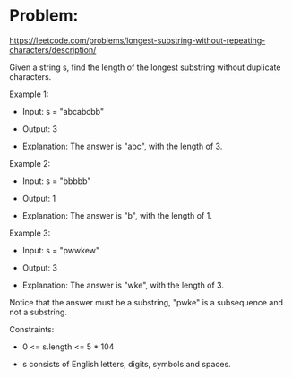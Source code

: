 # Problem:

https://leetcode.com/problems/longest-substring-without-repeating-characters/description/

Given a string s, find the length of the longest substring without duplicate characters.

 

Example 1:

- Input: s = "abcabcbb"

- Output: 3

- Explanation: The answer is "abc", with the length of 3.


Example 2:

- Input: s = "bbbbb"

- Output: 1

- Explanation: The answer is "b", with the length of 1.


Example 3:

- Input: s = "pwwkew"

- Output: 3

- Explanation: The answer is "wke", with the length of 3.


Notice that the answer must be a substring, "pwke" is a subsequence and not a substring.
 

Constraints:

- 0 <= s.length <= 5 * 104

- s consists of English letters, digits, symbols and spaces.
